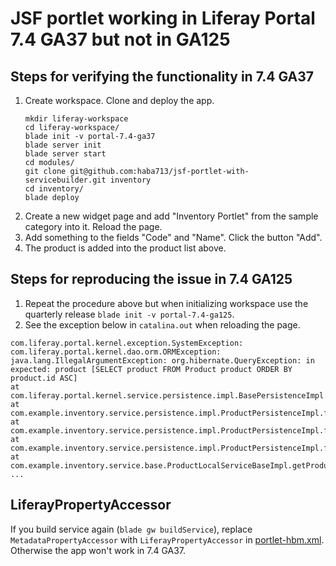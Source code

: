 # JSF portlet working in Liferay Portal 7.4 GA37 but not in GA125

## Steps for verifying the functionality in 7.4 GA37

1. Create workspace. Clone and deploy the app.
    ```
    mkdir liferay-workspace
    cd liferay-workspace/
    blade init -v portal-7.4-ga37
    blade server init
    blade server start
    cd modules/
    git clone git@github.com:haba713/jsf-portlet-with-servicebuilder.git inventory
    cd inventory/
    blade deploy
    ```
2. Create a new widget page and add "Inventory Portlet" from the sample
   category into it. Reload the page.
3. Add something to the fields "Code" and "Name". Click the button "Add".
4. The product is added into the product list above.

## Steps for reproducing the issue in 7.4 GA125

1. Repeat the procedure above but when initializing workspace use the quarterly
   release `blade init -v portal-7.4-ga125`.
2. See the exception below in `catalina.out` when reloading the page.

```
com.liferay.portal.kernel.exception.SystemException: com.liferay.portal.kernel.dao.orm.ORMException: java.lang.IllegalArgumentException: org.hibernate.QueryException: in expected: product [SELECT product FROM Product product ORDER BY product.id ASC]
at com.liferay.portal.kernel.service.persistence.impl.BasePersistenceImpl.processException(BasePersistenceImpl.java:635)
at com.example.inventory.service.persistence.impl.ProductPersistenceImpl.findAll(ProductPersistenceImpl.java:1019)
at com.example.inventory.service.persistence.impl.ProductPersistenceImpl.findAll(ProductPersistenceImpl.java:937)
at com.example.inventory.service.persistence.impl.ProductPersistenceImpl.findAll(ProductPersistenceImpl.java:918)
at com.example.inventory.service.base.ProductLocalServiceBaseImpl.getProducts(ProductLocalServiceBaseImpl.java:341)
...
```

## LiferayPropertyAccessor

If you build service again (`blade gw buildService`), replace
`MetadataPropertyAccessor` with `LiferayPropertyAccessor` in
[portlet-hbm.xml][1]. Otherwise the app won't work in 7.4 GA37.

[1]: src/main/resources/META-INF/portlet-hbm.xml
